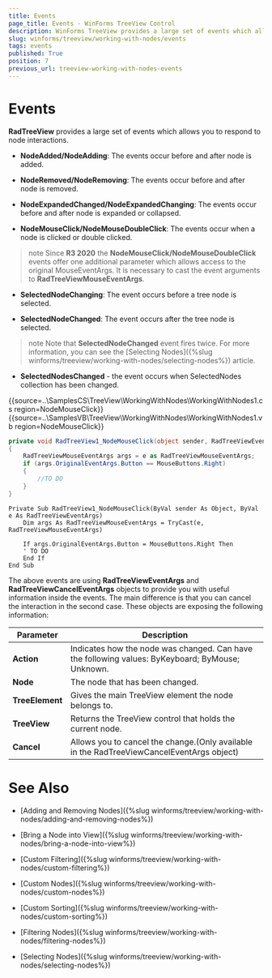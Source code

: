 ```yaml
---
title: Events
page_title: Events - WinForms TreeView Control
description: WinForms TreeView provides a large set of events which allows you to respond to node interactions. 
slug: winforms/treeview/working-with-nodes/events
tags: events
published: True
position: 7
previous_url: treeview-working-with-nodes-events
---
```


# Events

__RadTreeView__ provides a large set of events which allows you to respond to node interactions. 

* __NodeAdded/NodeAdding__: The events occur before and after node is added.

* __NodeRemoved/NodeRemoving__: The events occur before and after node is removed.

* __NodeExpandedChanged/NodeExpandedChanging__: The events occur before and after node is expanded or collapsed.

* __NodeMouseClick/NodeMouseDoubleClick__: The events occur when a node is clicked or double clicked. 

>note Since __R3 2020__ the __NodeMouseClick/NodeMouseDoubleClick__  events offer one additional parameter which allows access to the original MouseEventArgs. It is necessary to cast the event arguments to __RadTreeViewMouseEventArgs__.

* __SelectedNodeChanging__: The event occurs before a tree node is selected.

* __SelectedNodeChanged__: The event occurs after the tree node is selected.

>note Note that __SelectedNodeChanged__ event fires twice. For more information, you can see the [Selecting Nodes]({%slug winforms/treeview/working-with-nodes/selecting-nodes%}) article.

* __SelectedNodesChanged__ - the event occurs when SelectedNodes collection has been changed.


{{source=..\SamplesCS\TreeView\WorkingWithNodes\WorkingWithNodes1.cs region=NodeMouseClick}} 
{{source=..\SamplesVB\TreeView\WorkingWithNodes\WorkingWithNodes1.vb region=NodeMouseClick}} 

````C#
private void RadTreeView1_NodeMouseClick(object sender, RadTreeViewEventArgs e)
{
    RadTreeViewMouseEventArgs args = e as RadTreeViewMouseEventArgs;
    if (args.OriginalEventArgs.Button == MouseButtons.Right)
    {
        //TO DO
    }
}

````
````VB.NET
Private Sub RadTreeView1_NodeMouseClick(ByVal sender As Object, ByVal e As RadTreeViewEventArgs)
    Dim args As RadTreeViewMouseEventArgs = TryCast(e, RadTreeViewMouseEventArgs)

    If args.OriginalEventArgs.Button = MouseButtons.Right Then
    ' TO DO
    End If
End Sub

````

The above events are using __RadTreeViewEventArgs__ and __RadTreeViewCancelEventArgs__ objects to provide you with useful information inside the events. The main difference is that you can cancel the interaction in the second case. These objects are exposing the following information:
        

| Parameter | Description |
| ------ | ------ |
| __Action__ |Indicates how the node was changed. Can have the following values: ByKeyboard; ByMouse; Unknown.|
| __Node__ |The node that has been changed.|
| __TreeElement__ |Gives the main TreeView element the node belongs to.|
| __TreeView__ |Returns the TreeView control that holds the current node.|
| __Cancel__ |Allows you to cancel the change.(Only available in the RadTreeViewCancelEventArgs object)|

# See Also
* [Adding and Removing Nodes]({%slug winforms/treeview/working-with-nodes/adding-and-removing-nodes%})

* [Bring a Node into View]({%slug winforms/treeview/working-with-nodes/bring-a-node-into-view%})

* [Custom Filtering]({%slug winforms/treeview/working-with-nodes/custom-filtering%})

* [Custom Nodes]({%slug winforms/treeview/working-with-nodes/custom-nodes%})

* [Custom Sorting]({%slug winforms/treeview/working-with-nodes/custom-sorting%})

* [Filtering Nodes]({%slug winforms/treeview/working-with-nodes/filtering-nodes%})

* [Selecting Nodes]({%slug winforms/treeview/working-with-nodes/selecting-nodes%})
